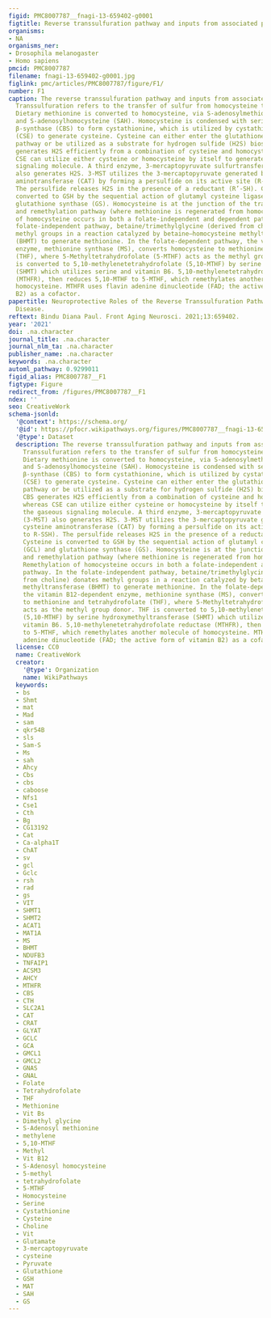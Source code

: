 ```yaml
---
figid: PMC8007787__fnagi-13-659402-g0001
figtitle: Reverse transsulfuration pathway and inputs from associated pathways
organisms:
- NA
organisms_ner:
- Drosophila melanogaster
- Homo sapiens
pmcid: PMC8007787
filename: fnagi-13-659402-g0001.jpg
figlink: pmc/articles/PMC8007787/figure/F1/
number: F1
caption: The reverse transsulfuration pathway and inputs from associated pathways.
  Transsulfuration refers to the transfer of sulfur from homocysteine to cysteine.
  Dietary methionine is converted to homocysteine, via S-adenosylmethionine (SAM)
  and S-adenosylhomocysteine (SAH). Homocysteine is condensed with serine by cystathionine
  β-synthase (CBS) to form cystathionine, which is utilized by cystathionine γ-lyase
  (CSE) to generate cysteine. Cysteine can either enter the glutathione (GSH) biosynthetic
  pathway or be utilized as a substrate for hydrogen sulfide (H2S) biosynthesis. CBS
  generates H2S efficiently from a combination of cysteine and homocysteine, whereas
  CSE can utilize either cysteine or homocysteine by itself to generate the gaseous
  signaling molecule. A third enzyme, 3-mercaptopyruvate sulfurtransferase (3-MST)
  also generates H2S. 3-MST utilizes the 3-mercaptopyruvate generated by cysteine
  aminotransferase (CAT) by forming a persulfide on its active site (R-SH to R-SSH).
  The persulfide releases H2S in the presence of a reductant (R’-SH). Cysteine is
  converted to GSH by the sequential action of glutamyl cysteine ligase (GCL) and
  glutathione synthase (GS). Homocysteine is at the junction of the transsulfuration
  and remethylation pathway (where methionine is regenerated from homocysteine). Remethylation
  of homocysteine occurs in both a folate-independent and dependent pathway. In the
  folate-independent pathway, betaine/trimethylglycine (derived from choline) donates
  methyl groups in a reaction catalyzed by betaine–homocysteine methyltransferase
  (BHMT) to generate methionine. In the folate-dependent pathway, the vitamin B12-dependent
  enzyme, methionine synthase (MS), converts homocysteine to methionine and tetrahydrofolate
  (THF), where 5-Methyltetrahydrofolate (5-MTHF) acts as the methyl group donor. THF
  is converted to 5,10-methylenetetrahydrofolate (5,10-MTHF) by serine hydroxymethyltransferase
  (SHMT) which utilizes serine and vitamin B6. 5,10-methylenetetrahydrofolate reductase
  (MTHFR), then reduces 5,10-MTHF to 5-MTHF, which remethylates another molecule of
  homocysteine. MTHFR uses flavin adenine dinucleotide (FAD; the active form of vitamin
  B2) as a cofactor.
papertitle: Neuroprotective Roles of the Reverse Transsulfuration Pathway in Alzheimer’s
  Disease.
reftext: Bindu Diana Paul. Front Aging Neurosci. 2021;13:659402.
year: '2021'
doi: .na.character
journal_title: .na.character
journal_nlm_ta: .na.character
publisher_name: .na.character
keywords: .na.character
automl_pathway: 0.9299011
figid_alias: PMC8007787__F1
figtype: Figure
redirect_from: /figures/PMC8007787__F1
ndex: ''
seo: CreativeWork
schema-jsonld:
  '@context': https://schema.org/
  '@id': https://pfocr.wikipathways.org/figures/PMC8007787__fnagi-13-659402-g0001.html
  '@type': Dataset
  description: The reverse transsulfuration pathway and inputs from associated pathways.
    Transsulfuration refers to the transfer of sulfur from homocysteine to cysteine.
    Dietary methionine is converted to homocysteine, via S-adenosylmethionine (SAM)
    and S-adenosylhomocysteine (SAH). Homocysteine is condensed with serine by cystathionine
    β-synthase (CBS) to form cystathionine, which is utilized by cystathionine γ-lyase
    (CSE) to generate cysteine. Cysteine can either enter the glutathione (GSH) biosynthetic
    pathway or be utilized as a substrate for hydrogen sulfide (H2S) biosynthesis.
    CBS generates H2S efficiently from a combination of cysteine and homocysteine,
    whereas CSE can utilize either cysteine or homocysteine by itself to generate
    the gaseous signaling molecule. A third enzyme, 3-mercaptopyruvate sulfurtransferase
    (3-MST) also generates H2S. 3-MST utilizes the 3-mercaptopyruvate generated by
    cysteine aminotransferase (CAT) by forming a persulfide on its active site (R-SH
    to R-SSH). The persulfide releases H2S in the presence of a reductant (R’-SH).
    Cysteine is converted to GSH by the sequential action of glutamyl cysteine ligase
    (GCL) and glutathione synthase (GS). Homocysteine is at the junction of the transsulfuration
    and remethylation pathway (where methionine is regenerated from homocysteine).
    Remethylation of homocysteine occurs in both a folate-independent and dependent
    pathway. In the folate-independent pathway, betaine/trimethylglycine (derived
    from choline) donates methyl groups in a reaction catalyzed by betaine–homocysteine
    methyltransferase (BHMT) to generate methionine. In the folate-dependent pathway,
    the vitamin B12-dependent enzyme, methionine synthase (MS), converts homocysteine
    to methionine and tetrahydrofolate (THF), where 5-Methyltetrahydrofolate (5-MTHF)
    acts as the methyl group donor. THF is converted to 5,10-methylenetetrahydrofolate
    (5,10-MTHF) by serine hydroxymethyltransferase (SHMT) which utilizes serine and
    vitamin B6. 5,10-methylenetetrahydrofolate reductase (MTHFR), then reduces 5,10-MTHF
    to 5-MTHF, which remethylates another molecule of homocysteine. MTHFR uses flavin
    adenine dinucleotide (FAD; the active form of vitamin B2) as a cofactor.
  license: CC0
  name: CreativeWork
  creator:
    '@type': Organization
    name: WikiPathways
  keywords:
  - bs
  - Shmt
  - mat
  - Mad
  - sam
  - qkr54B
  - sls
  - Sam-S
  - Ms
  - sah
  - Ahcy
  - Cbs
  - cbs
  - caboose
  - Nfs1
  - Cse1
  - Cth
  - Bg
  - CG13192
  - Cat
  - Ca-alpha1T
  - ChAT
  - sv
  - gcl
  - Gclc
  - rsh
  - rad
  - gs
  - VIT
  - SHMT1
  - SHMT2
  - ACAT1
  - MAT1A
  - MS
  - BHMT
  - NDUFB3
  - TNFAIP1
  - ACSM3
  - AHCY
  - MTHFR
  - CBS
  - CTH
  - SLC2A1
  - CAT
  - CRAT
  - GLYAT
  - GCLC
  - GCA
  - GMCL1
  - GMCL2
  - GNAS
  - GNAL
  - Folate
  - Tetrahydrofolate
  - THF
  - Methionine
  - Vit Bs
  - Dimethyl glycine
  - S-Adenosyl methionine
  - methylene
  - 5,10-MTHF
  - Methyl
  - Vit B12
  - S-Adenosyl homocysteine
  - 5-methyl
  - tetrahydrofolate
  - 5-MTHF
  - Homocysteine
  - Serine
  - Cystathionine
  - Cysteine
  - Choline
  - Vit
  - Glutamate
  - 3-mercaptopyruvate
  - cysteine
  - Pyruvate
  - Glutathione
  - GSH
  - MAT
  - SAH
  - GS
---
```

